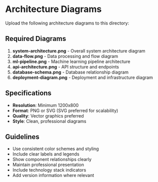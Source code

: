 # Architecture Diagrams

Upload the following architecture diagrams to this directory:

## Required Diagrams

1. **system-architecture.png** - Overall system architecture diagram
2. **data-flow.png** - Data processing and flow diagram
3. **ml-pipeline.png** - Machine learning pipeline architecture
4. **api-architecture.png** - API structure and endpoints
5. **database-schema.png** - Database relationship diagram
6. **deployment-diagram.png** - Deployment and infrastructure diagram

## Specifications

- **Resolution**: Minimum 1200x800
- **Format**: PNG or SVG (SVG preferred for scalability)
- **Quality**: Vector graphics preferred
- **Style**: Clean, professional diagrams

## Guidelines

- Use consistent color schemes and styling
- Include clear labels and legends
- Show component relationships clearly
- Maintain professional presentation
- Include technology stack indicators
- Add version information where relevant
